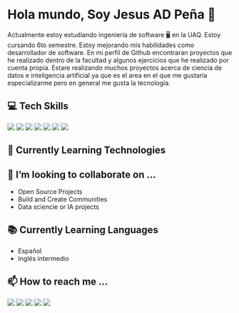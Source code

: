 # Hola mundo, Soy Jesus AD Peña 👋

Actualmente estoy estudiando ingeniería de software 🖥️ en la UAQ. Estoy cursando 6to semestre. Estoy mejorando mis habilidades como desarrollador de software. En mi perfil de Github encontraran proyectos que he realizado dentro de la facultad y algunos ejercicios que he realizado por cuenta propia. Estare realizando muchos proyectos acerca de ciencia de datos e inteligencia artificial ya que es el area en el que me gustaría especializarme pero en general me gusta la tecnología.



## 💻 Tech Skills

<img src="https://img.shields.io/badge/HTML5-E34F26?style=for-the-badge&logo=html5&logoColor=white"/> <img src="https://img.shields.io/badge/CSS3-1572B6?style=for-the-badge&logo=css3&logoColor=white"/>
<img src="https://img.shields.io/badge/JavaScript-323330?style=for-the-badge&logo=javascript&logoColor=F7DF1E"/>
<img src="https://img.shields.io/badge/TypeScript-007ACC?style=for-the-badge&logo=typescript&logoColor=white"/>
<img src="https://img.shields.io/badge/Node.js-339933?style=for-the-badge&logo=nodedotjs&logoColor=white"/>
<img src="https://img.shields.io/badge/json-5E5C5C?style=for-the-badge&logo=json&logoColor=white"/>
<img src="https://img.shields.io/badge/MySQL-005C84?style=for-the-badge&logo=mysql&logoColor=white"/>


## 🌱 Currently Learning Technologies



## 💞️ I’m looking to collaborate on ...

- Open Source Projects
- Build and Create Communities
- Data sciencie or IA projects

## 📚 Currently Learning Languages
- Español
- Inglés intermedio

## 📫 How to reach me ...
[<img src="https://img.shields.io/badge/LinkedIn-0077B5?style=for-the-badge&logo=linkedin&logoColor=white"/>]([https://www.linkedin.com/in/pacomgh/](https://www.linkedin.com/in/jes%C3%BAs-pe%C3%B1a-ab3a36228/)) [<img src="https://img.shields.io/badge/Gmail-D14836?style=for-the-badge&logo=gmail&logoColor=white"/>](jesuson577@gmail.com) [<img src="https://img.shields.io/badge/Instagram-E4405F?style=for-the-badge&logo=instagram&logoColor=white"/>](https://www.instagram.com/chucho_dp13/) [<img src="https://img.shields.io/badge/Twitter-1DA1F2?style=for-the-badge&logo=twitter&logoColor=white"/>](https://twitter.com/jesuson5671)
[<img src="https://img.shields.io/badge/TikTok-000000?style=for-the-badge&logo=tiktok&logoColor=white" />](https://www.tiktok.com/@chuchoelroto57)



<!---
JesusP5/JesusP5 is a ✨ special ✨ repository because its `README.md` (this file) appears on your GitHub profile.
You can click the Preview link to take a look at your changes.
--->
